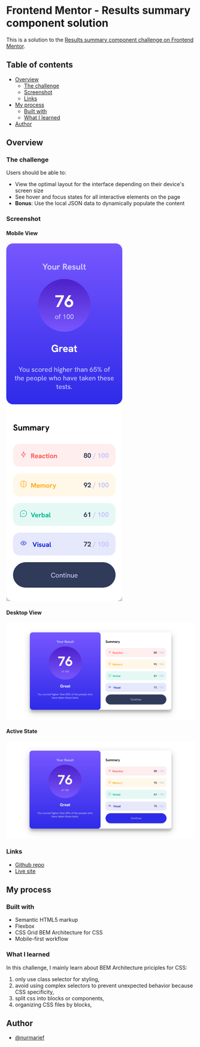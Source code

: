 # Frontend Mentor - Results summary component solution

This is a solution to the [Results summary component challenge on Frontend Mentor](https://www.frontendmentor.io/challenges/results-summary-component-CE_K6s0maV).

## Table of contents

- [Overview](#overview)
  - [The challenge](#the-challenge)
  - [Screenshot](#screenshot)
  - [Links](#links)
- [My process](#my-process)
  - [Built with](#built-with)
  - [What I learned](#what-i-learned)
- [Author](#author)

## Overview

### The challenge

Users should be able to:

- View the optimal layout for the interface depending on their device's screen size
- See hover and focus states for all interactive elements on the page
- **Bonus**: Use the local JSON data to dynamically populate the content

### Screenshot

#### Mobile View

![Mobile view](./result/mobile-view.png)

#### Desktop View

![Desktop view](./result/desktop-view.png)

#### Active State

![Active view](./result/active-state.png)

### Links

- [Github repo](https://github.com/nurmarief/fementor_results-summary-component)
- [Live site](https://nurmarief.github.io/fementor_results-summary-component/)

## My process

### Built with

- Semantic HTML5 markup
- Flexbox
- CSS Grid
  BEM Architecture for CSS
- Mobile-first workflow

### What I learned

In this challenge, I mainly learn about BEM Architecture priciples for CSS:

1. only use class selector for styling,
2. avoid using complex selectors to prevent unexpected behavior because CSS specificity,
3. split css into blocks or components,
4. organizing CSS files by blocks,

## Author

- [@nurmarief](https://www.frontendmentor.io/profile/nurmarief)
